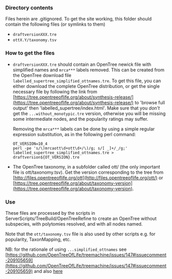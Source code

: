 ### Directory contents
Files herein are .gitignored. To get the site working, this folder should contain the following files (or symlinks to them)
	
* `draftversionXXX.tre`
* `ottX.Y/taxonomy.tsv`

### How to get the files
* `draftversionXXX.tre` should contain an OpenTree newick file with simplified names and `mrca***` labels removed. This can be created from the OpenTree download file `labelled_supertree_simplified_ottnames.tre`. To get this file, you can either download the complete OpenTree distribution, or get the single necessary file by following the link from [https://tree.opentreeoflife.org/about/synthesis-release/](https://tree.opentreeoflife.org/about/synthesis-release/) to 'browse full output' then 'labelled_supertree/index.html'. Make sure that you *don't* get the `...without_monotypic.tre` version, otherwise you will be missing some intermediate nodes, and the popularity ratings may suffer.
	
	Removing the `mrca***` labels can be done by using a simple regular expression substitution, as in the following perl command:

	```
	OT_VERSION=10_4
	perl -pe 's/\)mrcaott\d+ott\d+/\)/g; s/[ _]+/_/g;' labelled_supertree_simplified_ottnames.tre > draftversion${OT_VERSION}.tre
	```

* The OpenTree taxonomy, in a subfolder called ott/ (the only important file is ott/taxonomy.tsv). Get the version corresponding to the tree from [http://files.opentreeoflife.org/ott](http://files.opentreeoflife.org/ott/) or [https://tree.opentreeoflife.org/about/taxonomy-version](https://tree.opentreeoflife.org/about/taxonomy-version).

### Use

These files are processed by the scripts in ServerScripts/TreeBuild/OpenTreeRefine to create an OpenTree without subspecies, with polytomies resolved, and with all nodes named.

Note that the `ott/taxonomy.tsv` file is also used by other scripts e.g. for popularity, TaxonMapping, etc.

NB: for the rationale of using `...simplified_ottnames` see
 [https://github.com/OpenTreeOfLife/treemachine/issues/147#issuecomment-209105659](https://github.com/OpenTreeOfLife/treemachine/issues/147#issuecomment-209105659) and also [here](https://groups.google.com/forum/#!topic/opentreeoflife/EzqctKrJySk)
